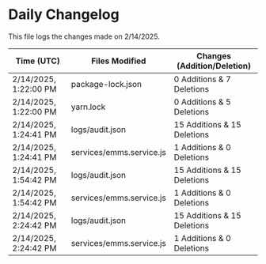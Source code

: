# Daily Changelog

This file logs the changes made on 2/14/2025.

| Time (UTC)             | Files Modified                    | Changes (Addition/Deletion) |
|------------------------|-----------------------------------|-----------------------------|
| 2/14/2025, 1:22:00 PM | package-lock.json | 0 Additions & 7 Deletions |
| 2/14/2025, 1:22:00 PM | yarn.lock | 0 Additions & 5 Deletions |
| 2/14/2025, 1:24:41 PM | logs/audit.json | 15 Additions & 15 Deletions|
| 2/14/2025, 1:24:41 PM | services/emms.service.js | 1 Additions & 0 Deletions|
| 2/14/2025, 1:54:42 PM | logs/audit.json | 15 Additions & 15 Deletions|
| 2/14/2025, 1:54:42 PM | services/emms.service.js | 1 Additions & 0 Deletions|
| 2/14/2025, 2:24:42 PM | logs/audit.json | 15 Additions & 15 Deletions|
| 2/14/2025, 2:24:42 PM | services/emms.service.js | 1 Additions & 0 Deletions|
